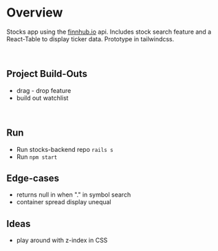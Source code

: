 # Overview 
Stocks app using the <a href="https://finnhub.io">finnhub.io</a> api. 
Includes stock search feature and a React-Table to display ticker data. 
Prototype in tailwindcss.

</br>

## Project Build-Outs
- drag - drop feature 
- build out watchlist 

</br>

## Run 
- Run stocks-backend repo `rails s` </br>
- Run `npm start` 

## Edge-cases
- returns null in when "." in symbol search 
- container spread display unequal

## Ideas
- play around with z-index in CSS
